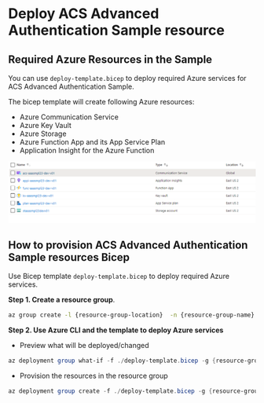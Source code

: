 # Deploy  ACS Advanced Authentication Sample resource


## Required Azure Resources in the Sample
You can use `deploy-template.bicep` to deploy required Azure services for ACS Advanced Authentication Sample.

The bicep template will create following Azure resources: 
- Azure Communication Service 
- Azure Key Vault 
- Azure Storage 
- Azure Function App and its App Service Plan 
- Application Insight for the Azure Function

![](img/deployed-azure-resources.png)

## How to provision ACS Advanced Authentication Sample resources Bicep


Use Bicep template  `deploy-template.bicep` to deploy required Azure services. 

__Step 1. Create a resource group__.

```bash 
az group create -l {resource-group-location}  -n {resource-group-name} 
```

__Step 2. Use Azure CLI and the template to deploy Azure services__ 

-  Preview what will be deployed/changed

```powershell
az deployment group what-if -f ./deploy-template.bicep -g {resource-group-name} --parameters environmentName={environment-name: dev, stg, prod} deploymentName={deploy-name} version={deploy-version} 
```

-  Provision the resources in the resource group 
```powershell
az deployment group create -f ./deploy-template.bicep -g {resource-group-name} --parameters environmentName={environment-name: dev, stg, prod} deploymentName={deploy-name} version={deploy-version} 
```